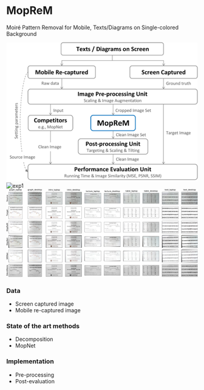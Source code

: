 # MopReM
Moiré Pattern Removal for Mobile, Texts/Diagrams on Single-colored Background

![moprem](./resource/moprem.jpg)
![exp1](./resource/exp1.jpg)
![exp2](./resource/exp2.jpg)
### Data
* Screen captured image
* Mobile re-captured image

### State of the art methods
* Decomposition
* MopNet

### Implementation
* Pre-processing
* Post-evaluation